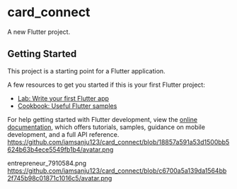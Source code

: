 # card_connect

A new Flutter project.

## Getting Started

This project is a starting point for a Flutter application.

A few resources to get you started if this is your first Flutter project:

- [Lab: Write your first Flutter app](https://docs.flutter.dev/get-started/codelab)
- [Cookbook: Useful Flutter samples](https://docs.flutter.dev/cookbook)

For help getting started with Flutter development, view the
[online documentation](https://docs.flutter.dev/), which offers tutorials,
samples, guidance on mobile development, and a full API reference.
https://github.com/iamsanju123/card_connect/blob/18857a591a53d1500bb5624b63b4ece5549fb1b4/avatar.png

entrepreneur_7910584.png
https://github.com/iamsanju123/card_connect/blob/c6700a5a139da1564bb2f745b98c01871c1016c5/avatar.png
